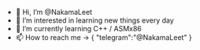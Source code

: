 - 👋 Hi, I’m @NakamaLeet
- 👀 I’m interested in learning new things every day
- 🌱 I’m currently learning C++ / ASMx86
- 📫 How to reach me ->
{
  "telegram":"@NakamaLeet"
}
